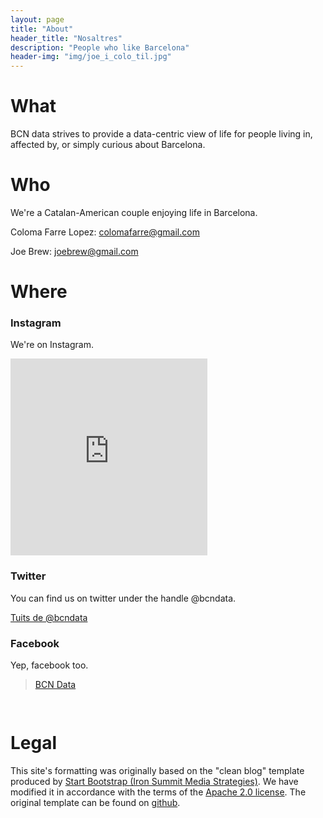 ```yaml
---
layout: page
title: "About"
header_title: "Nosaltres"
description: "People who like Barcelona"
header-img: "img/joe_i_colo_til.jpg"
---
```


<div id="fb-root"></div>
<script>(function(d, s, id) {
  var js, fjs = d.getElementsByTagName(s)[0];
  if (d.getElementById(id)) return;
  js = d.createElement(s); js.id = id;
  js.src = "//connect.facebook.net/es_LA/sdk.js#xfbml=1&version=v2.5";
  fjs.parentNode.insertBefore(js, fjs);
}(document, 'script', 'facebook-jssdk'));</script>


# What   

BCN data strives to provide a data-centric view of life for people living in, affected by, or simply curious about Barcelona.

# Who  

We're a Catalan-American couple enjoying life in Barcelona. 

<p>Coloma Farre Lopez: <a href="mailto:colomafarre@gamil.com?Subject=Hello%20Coloma" target="_top">colomafarre@gmail.com</a> </p>
<p>Joe Brew: <a href="mailto:joebrew@gmail.com?Subject=Hello%20Joe" target="_top">joebrew@gmail.com</a> </p>



# Where  

### Instagram  

We're on Instagram.

<!-- www.intagme.com -->
<iframe src="http://www.intagme.com/in/?u=YmNuZGF0YXxzbHwzMDB8MnwzfHx5ZXN8NXx1bmRlZmluZWR8eWVz" allowTransparency="true" frameborder="0" scrolling="no" style="border:none; overflow:hidden; width:315px; height: 315px" ></iframe>


### Twitter  

You can find us on twitter under the handle @bcndata.

<a class="twitter-timeline" href="https://twitter.com/bcndata" data-widget-id="673974521024659456">Tuits de @bcndata</a>
<script>!function(d,s,id){var js,fjs=d.getElementsByTagName(s)[0],p=/^http:/.test(d.location)?'http':'https';if(!d.getElementById(id)){js=d.createElement(s);js.id=id;js.src=p+"://platform.twitter.com/widgets.js";fjs.parentNode.insertBefore(js,fjs);}}(document,"script","twitter-wjs");</script>


### Facebook   

Yep, facebook too.

<div class="fb-page" data-href="https://www.facebook.com/bcndata" data-tabs="timeline" data-width="500" data-height="400" data-small-header="false" data-adapt-container-width="true" data-hide-cover="false" data-show-facepile="true"><div class="fb-xfbml-parse-ignore"><blockquote cite="https://www.facebook.com/bcndata"><a href="https://www.facebook.com/bcndata">BCN Data</a></blockquote></div></div>


<script async src="//pagead2.googlesyndication.com/pagead/js/adsbygoogle.js"></script>
<!-- horiz large ad -->
<ins class="adsbygoogle"
     style="display:inline-block;width:728px;height:15px"
     data-ad-client="ca-pub-7902219614622730"
     data-ad-slot="4722795601"></ins>
<script>
(adsbygoogle = window.adsbygoogle || []).push({});
</script>



# Legal  

<p>This site's formatting was originally based on the "clean blog" template produced by <a href="http://startbootstrap.com">Start Bootstrap (Iron Summit Media Strategies)</a>. We have modified it in accordance with the terms of the <a href="https://github.com/IronSummitMedia/startbootstrap/blob/gh-pages/LICENSE">Apache 2.0 license</a>. The original template can be found on <a href="https://github.com/IronSummitMedia/startbootstrap-clean-blog-jekyll.git">github</a>.</p>
